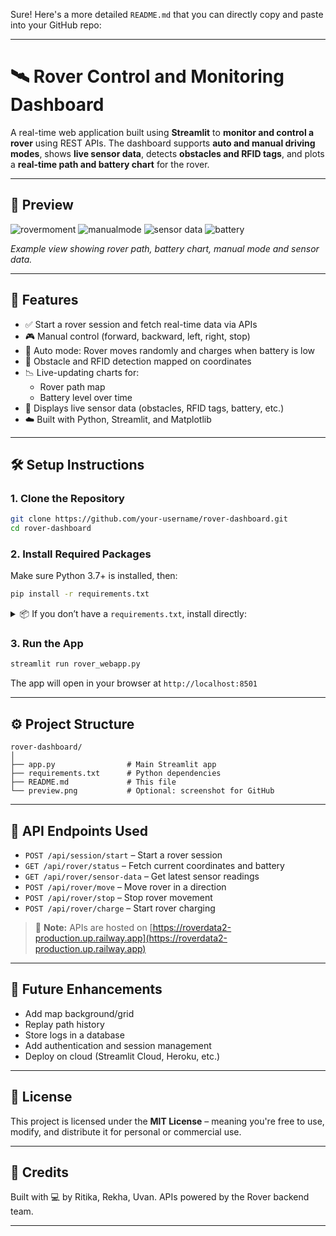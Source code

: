 Sure! Here's a more detailed `README.md` that you can directly copy and paste into your GitHub repo:

---

# 🛰️ Rover Control and Monitoring Dashboard

A real-time web application built using **Streamlit** to **monitor and control a rover** using REST APIs. The dashboard supports **auto and manual driving modes**, shows **live sensor data**, detects **obstacles and RFID tags**, and plots a **real-time path and battery chart** for the rover.

---

## 📸 Preview
![rovermoment](https://github.com/user-attachments/assets/7eba0501-ed6b-4280-884d-5be098bc369b)
![manualmode](https://github.com/user-attachments/assets/b1d05b4f-8a36-440e-9150-17388818a8e3)
![sensor data](https://github.com/user-attachments/assets/78e2765c-6b38-4ca9-88ea-53e1533cb6be)
![battery](https://github.com/user-attachments/assets/5f1a9511-a7d7-40ed-a565-c8f2300f359f)




*Example view showing rover path, battery chart, manual mode and sensor data.*

---

## 🚀 Features

- ✅ Start a rover session and fetch real-time data via APIs  
- 🎮 Manual control (forward, backward, left, right, stop)  
- 🤖 Auto mode: Rover moves randomly and charges when battery is low  
- 🧠 Obstacle and RFID detection mapped on coordinates  
- 📉 Live-updating charts for:
  - Rover path map
  - Battery level over time
- 📡 Displays live sensor data (obstacles, RFID tags, battery, etc.)  
- ☁️ Built with Python, Streamlit, and Matplotlib

---

## 🛠️ Setup Instructions

### 1. Clone the Repository

```bash
git clone https://github.com/your-username/rover-dashboard.git
cd rover-dashboard
```

### 2. Install Required Packages

Make sure Python 3.7+ is installed, then:

```bash
pip install -r requirements.txt
```

<details>
<summary>📦 If you don’t have a <code>requirements.txt</code>, install directly:</summary>

```bash
pip install streamlit requests matplotlib
```

</details>

### 3. Run the App

```bash
streamlit run rover_webapp.py
```

The app will open in your browser at `http://localhost:8501`

---

## ⚙️ Project Structure

```
rover-dashboard/
│
├── app.py                # Main Streamlit app
├── requirements.txt      # Python dependencies
├── README.md             # This file
└── preview.png           # Optional: screenshot for GitHub
```

---

## 🔐 API Endpoints Used

- `POST /api/session/start` – Start a rover session  
- `GET /api/rover/status` – Fetch current coordinates and battery  
- `GET /api/rover/sensor-data` – Get latest sensor readings  
- `POST /api/rover/move` – Move rover in a direction  
- `POST /api/rover/stop` – Stop rover movement  
- `POST /api/rover/charge` – Start rover charging  

> 📍 **Note:** APIs are hosted on [https://roverdata2-production.up.railway.app](https://roverdata2-production.up.railway.app)

---

## 🧪 Future Enhancements

- Add map background/grid  
- Replay path history  
- Store logs in a database  
- Add authentication and session management  
- Deploy on cloud (Streamlit Cloud, Heroku, etc.)

---

## 📄 License

This project is licensed under the **MIT License** – meaning you're free to use, modify, and distribute it for personal or commercial use.

---

## 🙌 Credits

Built with 💻 by Ritika, Rekha, Uvan. APIs powered by the Rover backend team.

---
